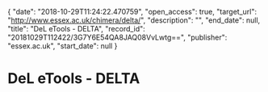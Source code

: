{
  "date": "2018-10-29T11:24:22.470759", 
  "open_access": true, 
  "target_url": "http://www.essex.ac.uk/chimera/delta/", 
  "description": "", 
  "end_date": null, 
  "title": "DeL eTools - DELTA", 
  "record_id": "20181029T112422/3G7Y6E54QA8JAQ08VvLwtg==", 
  "publisher": "essex.ac.uk", 
  "start_date": null
}

# DeL eTools - DELTA

